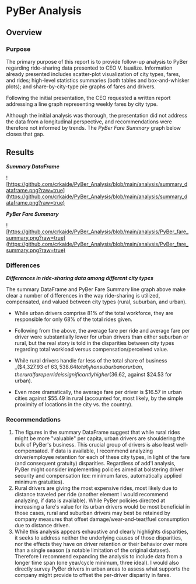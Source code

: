 # PyBer Analysis

## Overview

### Purpose

The primary purpose of this report is to provide follow-up analysis to PyBer regarding ride-sharing data presented to CEO V. Isualize.  Information already presented includes scatter-plot visualization of city types, fares, and rides; high-level statistics summaries (both tables and box-and-whisker plots); and share-by-city-type pie graphs of fares and drivers.

Following the initial presentation, the CEO requested a written report addressing a line graph representing weekly fares by city type.

Although the initial analysis was thorough, the presentation did not address the data from a longitudinal perspective, and recommendations were therefore not informed by trends.  The _PyBer Fare Summary_ graph below closes that gap.

## Results

***Summary DataFrame***

![https://github.com/crkaide/PyBer_Analysis/blob/main/analysis/summary_dataframe.png?raw=true](https://github.com/crkaide/PyBer_Analysis/blob/main/analysis/summary_dataframe.png?raw=true)

***PyBer Fare Summary***

![https://github.com/crkaide/PyBer_Analysis/blob/main/analysis/PyBer_fare_summary.png?raw=true](https://github.com/crkaide/PyBer_Analysis/blob/main/analysis/PyBer_fare_summary.png?raw=true)

### Differences

***Differences in ride-sharing data among different city types***

The summary DataFrame and PyBer Fare Summary line graph above make clear a number of differences in the way ride-sharing is utilized, compensated, and valued between city types (rural, suburban, and urban).

* While urban drivers comprise 81% of the total workforce, they are responsible for only 68% of the total rides given.

* Following from the above, the average fare per ride and average fare per driver were substantially lower for urban drivers than either suburban or rural, but the real story is told in the disparities between city types regarding total workload versus compensation/perceived value.

* While rural drivers handle far less of the total share of business _($4,327.93 of $63,538.64 total)_ than suburban or urban, the rural fare per ride is significantly higher ($36.62, against $24.53 for urban).

* Even more dramatically, the average fare per driver is $16.57 in urban cities against $55.49 in rural (accounted for, most likely, by the simple proximity of locations in the city vs. the country).

### Recommendations

1. The figures in the summary DataFrame suggest that while rural rides might be more "valuable" per capita, urban drivers are shouldering the bulk of PyBer's business.  This crucial group of drivers is also least well-compensated.  If data is available, I recommend analyzing driver/employee retention for each of these city types, in light of the fare (and consequent gratuity) disparities.  Regardless of add'l analysis, PyBer might consider implementing policies aimed at bolstering driver security and compensation (ex: minimum fares, automatically applied minimum gratuities).
2. Rural drivers are giving the most expensive rides, most likely due to distance traveled per ride (another element I would recommend analyzing, if data is available).  While PyBer policies directed at increasing a fare's value for its urban drivers would be most beneficial in those cases, rural and suburban drivers may best be retained by company measures that offset damage/wear-and-tear/fuel consumption due to distance driven.
3. While this analysis appears exhaustive and clearly highlights disparities, it seeks to address neither the underlying causes of those disparities, nor the effects they have on driver retention or their behavior over more than a single season (a notable limitation of the original dataset).  Therefore I recommend expanding the analysis to include data from a longer time span (one year/cycle minimum, three ideal).  I would also directly survey PyBer drivers in urban areas to assess what supports the company might provide to offset the per-driver disparity in fares.
